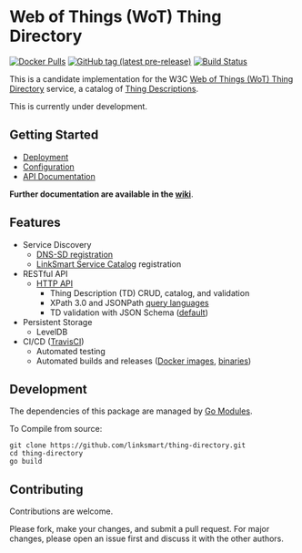 # Web of Things (WoT) Thing Directory
[![Docker Pulls](https://img.shields.io/docker/pulls/linksmart/td.svg)](https://hub.docker.com/r/linksmart/td/tags)
[![GitHub tag (latest pre-release)](https://img.shields.io/github/tag-pre/linksmart/thing-directory.svg?label=pre-release)](https://github.com/linksmart/thing-directory/tags)
[![Build Status](https://travis-ci.com/linksmart/thing-directory.svg?branch=master)](https://travis-ci.com/linksmart/thing-directory)
  
This is a candidate implementation for the W3C [Web of Things (WoT) Thing Directory](https://www.w3.org/TR/wot-architecture/#dfn-thing-directory) service, a catalog of [Thing Descriptions](https://www.w3.org/TR/wot-thing-description/).

This is currently under development.

## Getting Started
* [Deployment](https://github.com/linksmart/thing-directory/wiki/Deployment)
* [Configuration](https://github.com/linksmart/thing-directory/wiki/Configuration)
* [API Documentation](https://linksmart.github.io/swagger-ui/dist/?url=https://raw.githubusercontent.com/linksmart/thing-directory/master/apidoc/openapi-spec.yml)

**Further documentation are available in the [wiki](https://github.com/linksmart/thing-directory/wiki)**.

## Features
* Service Discovery
  * [DNS-SD registration](https://github.com/linksmart/thing-directory/wiki/Discovery-with-DNS-SD)
  * [LinkSmart Service Catalog](https://github.com/linksmart/service-catalog) registration
* RESTful API
  * [HTTP API](https://linksmart.github.io/swagger-ui/dist/?url=https://raw.githubusercontent.com/linksmart/thing-directory/master/apidoc/openapi-spec.yml)
    * Thing Description (TD) CRUD, catalog, and validation
    * XPath 3.0 and JSONPath [query languages](https://github.com/linksmart/thing-directory/wiki/Query-Language)
    * TD validation with JSON Schema ([default](https://github.com/linksmart/thing-directory/blob/master/wot/wot_td_schema.json))
* Persistent Storage
  * LevelDB
* CI/CD ([TravisCI](https://travis-ci.com/linksmart/thing-directory))
  * Automated testing
  * Automated builds and releases ([Docker images](https://hub.docker.com/r/linksmart/td/tags?page=1&ordering=last_updated), [binaries](https://github.com/linksmart/thing-directory/releases))

## Development
The dependencies of this package are managed by [Go Modules](https://github.com/golang/go/wiki/Modules).

To Compile from source:
```
git clone https://github.com/linksmart/thing-directory.git
cd thing-directory
go build
```

## Contributing
Contributions are welcome. 

Please fork, make your changes, and submit a pull request. For major changes, please open an issue first and discuss it with the other authors.
